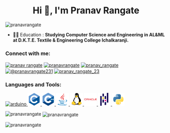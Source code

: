 <h1 align="center">Hi 👋, I'm Pranav Rangate</h1>
<p align="left"> <img src="https://komarev.com/ghpvc/?username=pranavrangate&label=Profile%20views&color=92dded&style=plastic" alt="pranavrangate" /> </p>

- 🧑‍🎓 Education : **Studying Computer Science and Engineering in AL&ML at D.K.T.E. Textile & Engineering College Ichalkaranji.**

<h3 align="left">Connect with me:</h3>
<p align="left">
<a href="https://linkedin.com/in/pranav rangate" target="blank"><img align="center" src="https://raw.githubusercontent.com/rahuldkjain/github-profile-readme-generator/master/src/images/icons/Social/linked-in-alt.svg" alt="pranav rangate" height="30" width="40" /></a>
<a href="https://kaggle.com/pranavrangate" target="blank"><img align="center" src="https://raw.githubusercontent.com/rahuldkjain/github-profile-readme-generator/master/src/images/icons/Social/kaggle.svg" alt="pranavrangate" height="30" width="40" /></a>
<a href="https://www.codechef.com/users/pranav_rangate" target="blank"><img align="center" src="https://cdn.jsdelivr.net/npm/simple-icons@3.1.0/icons/codechef.svg" alt="pranav_rangate" height="30" width="40" /></a>
<a href="https://www.hackerrank.com/@pranavrangate231" target="blank"><img align="center" src="https://raw.githubusercontent.com/rahuldkjain/github-profile-readme-generator/master/src/images/icons/Social/hackerrank.svg" alt="@pranavrangate231" height="30" width="40" /></a>
<a href="https://www.leetcode.com/pranav_rangate_23" target="blank"><img align="center" src="https://raw.githubusercontent.com/rahuldkjain/github-profile-readme-generator/master/src/images/icons/Social/leet-code.svg" alt="pranav_rangate_23" height="30" width="40" /></a>
</p>

<h3 align="left">Languages and Tools:</h3>
<p align="left"> <a href="https://www.arduino.cc/" target="_blank" rel="noreferrer"> <img src="https://cdn.worldvectorlogo.com/logos/arduino-1.svg" alt="arduino" width="40" height="40"/> </a> <a href="https://www.cprogramming.com/" target="_blank" rel="noreferrer"> <img src="https://raw.githubusercontent.com/devicons/devicon/master/icons/c/c-original.svg" alt="c" width="40" height="40"/> </a> <a href="https://www.w3schools.com/cpp/" target="_blank" rel="noreferrer"> <img src="https://raw.githubusercontent.com/devicons/devicon/master/icons/cplusplus/cplusplus-original.svg" alt="cplusplus" width="40" height="40"/> </a> <a href="https://www.java.com" target="_blank" rel="noreferrer"> <img src="https://raw.githubusercontent.com/devicons/devicon/master/icons/java/java-original.svg" alt="java" width="40" height="40"/> </a> <a href="https://www.linux.org/" target="_blank" rel="noreferrer"> <img src="https://raw.githubusercontent.com/devicons/devicon/master/icons/linux/linux-original.svg" alt="linux" width="40" height="40"/> </a> <a href="https://www.oracle.com/" target="_blank" rel="noreferrer"> <img src="https://raw.githubusercontent.com/devicons/devicon/master/icons/oracle/oracle-original.svg" alt="oracle" width="40" height="40"/> </a> <a href="https://pandas.pydata.org/" target="_blank" rel="noreferrer"> <img src="https://raw.githubusercontent.com/devicons/devicon/2ae2a900d2f041da66e950e4d48052658d850630/icons/pandas/pandas-original.svg" alt="pandas" width="40" height="40"/> </a> <a href="https://www.python.org" target="_blank" rel="noreferrer"> <img src="https://raw.githubusercontent.com/devicons/devicon/master/icons/python/python-original.svg" alt="python" width="40" height="40"/> </a> </p>

<p><img align="left" src="https://github-readme-stats.vercel.app/api/top-langs?username=pranavrangate&show_icons=true&locale=en&layout=compact" alt="pranavrangate" /></p>

<p>&nbsp;<img align="center" src="https://github-readme-stats.vercel.app/api?username=pranavrangate&show_icons=true&locale=en" alt="pranavrangate" /></p>

<p><img align="center" src="https://github-readme-streak-stats.herokuapp.com/?user=pranavrangate&" alt="pranavrangate" /></p>
